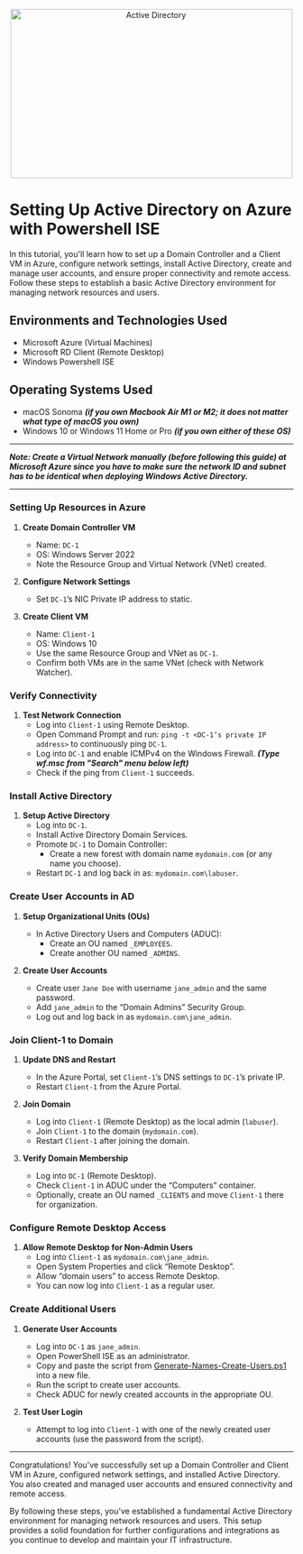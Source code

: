 <p align="center">
<img src="https://i.imgur.com/Ucqw15T.jpeg" alt="Active Directory" width=500 height=300/> 
</p>

<h1>Setting Up Active Directory on Azure with Powershell ISE</h1>
<p>In this tutorial, you'll learn how to set up a Domain Controller and a Client VM in Azure, configure network settings, install Active Directory, create and manage user accounts, and ensure proper connectivity and remote access. Follow these steps to establish a basic Active Directory environment for managing network resources and users.</p>

<h2>Environments and Technologies Used</h2>

- Microsoft Azure (Virtual Machines)
- Microsoft RD Client (Remote Desktop)
- Windows Powershell ISE

<h2>Operating Systems Used </h2>

- macOS Sonoma ***(if you own Macbook Air M1 or M2; it does not matter what type of macOS you own)***
- Windows 10 or Windows 11 Home or Pro ***(if you own either of these OS)***

-----

***Note: Create a Virtual Network manually (before following this guide) at Microsoft Azure since you have to make sure the network ID and subnet has to be identical when deploying Windows Active Directory.***

-----

### Setting Up Resources in Azure

1. **Create Domain Controller VM**
   - Name: `DC-1`
   - OS: Windows Server 2022
   - Note the Resource Group and Virtual Network (VNet) created.

2. **Configure Network Settings**
   - Set `DC-1`’s NIC Private IP address to static.

3. **Create Client VM**
   - Name: `Client-1`
   - OS: Windows 10
   - Use the same Resource Group and VNet as `DC-1`.
   - Confirm both VMs are in the same VNet (check with Network Watcher).

### Verify Connectivity

1. **Test Network Connection**
   - Log into `Client-1` using Remote Desktop.
   - Open Command Prompt and run: `ping -t <DC-1’s private IP address>` to continuously ping `DC-1`.
   - Log into `DC-1` and enable ICMPv4 on the Windows Firewall. ***(Type wf.msc from "Search" menu below left)***
   - Check if the ping from `Client-1` succeeds.

### Install Active Directory

1. **Setup Active Directory**
   - Log into `DC-1`.
   - Install Active Directory Domain Services.
   - Promote `DC-1` to Domain Controller:
     - Create a new forest with domain name `mydomain.com` (or any name you choose).
   - Restart `DC-1` and log back in as: `mydomain.com\labuser`.

### Create User Accounts in AD

1. **Setup Organizational Units (OUs)**
   - In Active Directory Users and Computers (ADUC):
     - Create an OU named `_EMPLOYEES`.
     - Create another OU named `_ADMINS`.

2. **Create User Accounts**
   - Create user `Jane Doe` with username `jane_admin` and the same password.
   - Add `jane_admin` to the “Domain Admins” Security Group.
   - Log out and log back in as `mydomain.com\jane_admin`.

### Join Client-1 to Domain

1. **Update DNS and Restart**
   - In the Azure Portal, set `Client-1`’s DNS settings to `DC-1`’s private IP.
   - Restart `Client-1` from the Azure Portal.

2. **Join Domain**
   - Log into `Client-1` (Remote Desktop) as the local admin (`labuser`).
   - Join `Client-1` to the domain (`mydomain.com`).
   - Restart `Client-1` after joining the domain.

3. **Verify Domain Membership**
   - Log into `DC-1` (Remote Desktop).
   - Check `Client-1` in ADUC under the “Computers” container.
   - Optionally, create an OU named `_CLIENTS` and move `Client-1` there for organization.

### Configure Remote Desktop Access

1. **Allow Remote Desktop for Non-Admin Users**
   - Log into `Client-1` as `mydomain.com\jane_admin`.
   - Open System Properties and click “Remote Desktop”.
   - Allow “domain users” to access Remote Desktop.
   - You can now log into `Client-1` as a regular user.

### Create Additional Users

1. **Generate User Accounts**
   - Log into `DC-1` as `jane_admin`.
   - Open PowerShell ISE as an administrator.
   - Copy and paste the script from [Generate-Names-Create-Users.ps1](https://github.com/joshmadakor1/AD_PS/blob/master/Generate-Names-Create-Users.ps1) into a new file.
   - Run the script to create user accounts.
   - Check ADUC for newly created accounts in the appropriate OU.

2. **Test User Login**
   - Attempt to log into `Client-1` with one of the newly created user accounts (use the password from the script).

-----

Congratulations! You've successfully set up a Domain Controller and Client VM in Azure, configured network settings, and installed Active Directory. You also created and managed user accounts and ensured connectivity and remote access.

By following these steps, you’ve established a fundamental Active Directory environment for managing network resources and users. This setup provides a solid foundation for further configurations and integrations as you continue to develop and maintain your IT infrastructure.
